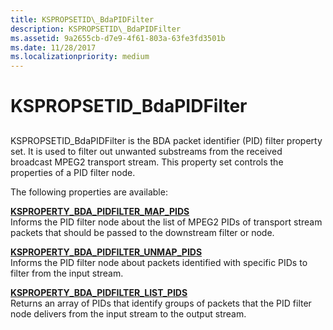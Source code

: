 ```yaml
---
title: KSPROPSETID\_BdaPIDFilter
description: KSPROPSETID\_BdaPIDFilter
ms.assetid: 9a2655cb-d7e9-4f61-803a-63fe3fd3501b
ms.date: 11/28/2017
ms.localizationpriority: medium
---
```


# KSPROPSETID\_BdaPIDFilter


## <span id="ddk_kspropsetid_bdapidfilter_ks"></span><span id="DDK_KSPROPSETID_BDAPIDFILTER_KS"></span>


KSPROPSETID\_BdaPIDFilter is the BDA packet identifier (PID) filter property set. It is used to filter out unwanted substreams from the received broadcast MPEG2 transport stream. This property set controls the properties of a PID filter node.

The following properties are available:

<span id="KSPROPERTY_BDA_PIDFILTER_MAP_PIDS"></span><span id="ksproperty_bda_pidfilter_map_pids"></span>[**KSPROPERTY\_BDA\_PIDFILTER\_MAP\_PIDS**](ksproperty-bda-pidfilter-map-pids.md)  
Informs the PID filter node about the list of MPEG2 PIDs of transport stream packets that should be passed to the downstream filter or node.

<span id="KSPROPERTY_BDA_PIDFILTER_UNMAP_PIDS"></span><span id="ksproperty_bda_pidfilter_unmap_pids"></span>[**KSPROPERTY\_BDA\_PIDFILTER\_UNMAP\_PIDS**](ksproperty-bda-pidfilter-unmap-pids.md)  
Informs the PID filter node about packets identified with specific PIDs to filter from the input stream.

<span id="KSPROPERTY_BDA_PIDFILTER_LIST_PIDS"></span><span id="ksproperty_bda_pidfilter_list_pids"></span>[**KSPROPERTY\_BDA\_PIDFILTER\_LIST\_PIDS**](ksproperty-bda-pidfilter-list-pids.md)  
Returns an array of PIDs that identify groups of packets that the PID filter node delivers from the input stream to the output stream.

 

 





